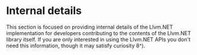 # Internal details
This section is focused on providing internal details of the Llvm.NET implementation for
developers contributing to the contents of the Llvm.NET library itself. If you are only
interested in using the Llvm.NET APIs you don't need this information, though it may
satisfy curiosity 8^).

